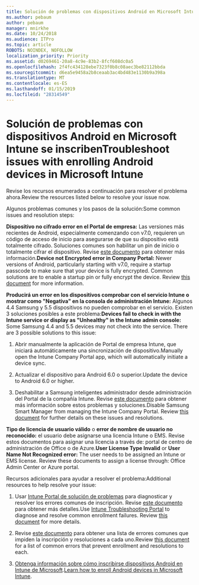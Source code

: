 ```yaml
---
title: Solución de problemas con dispositivos Android en Microsoft Intune se inscriben
ms.author: pebaum
author: pebaum
manager: mnirkhe
ms.date: 10/24/2018
ms.audience: ITPro
ms.topic: article
ROBOTS: NOINDEX, NOFOLLOW
localization_priority: Priority
ms.assetid: d0269461-20a8-4c9e-83b2-8fcf608dc0a5
ms.openlocfilehash: 2f4fc434128ebe7323f0b8c08aec3be82112bbda
ms.sourcegitcommit: d6ea5e9458a2b8ceaab3ac4bd483e1130b9a398a
ms.translationtype: MT
ms.contentlocale: es-ES
ms.lasthandoff: 01/15/2019
ms.locfileid: "28314549"
---
```

# <a name="troubleshoot-issues-with-enrolling-android-devices-in-microsoft-intune"></a><span data-ttu-id="cffe7-102">Solución de problemas con dispositivos Android en Microsoft Intune se inscriben</span><span class="sxs-lookup"><span data-stu-id="cffe7-102">Troubleshoot issues with enrolling Android devices in Microsoft Intune</span></span>

<span data-ttu-id="cffe7-103">Revise los recursos enumerados a continuación para resolver el problema ahora.</span><span class="sxs-lookup"><span data-stu-id="cffe7-103">Review the resources listed below to resolve your issue now.</span></span>
  
<span data-ttu-id="cffe7-104">Algunos problemas comunes y los pasos de la solución:</span><span class="sxs-lookup"><span data-stu-id="cffe7-104">Some common issues and resolution steps:</span></span>
  
 <span data-ttu-id="cffe7-p101">**Dispositivo no cifrado error en el Portal de empresa:** Las versiones más recientes de Android, especialmente comenzando con v7.0, requieren un código de acceso de inicio para asegurarse de que su dispositivo está totalmente cifrado. Soluciones comunes son habilitar un pin de inicio o totalmente cifrar el dispositivo. Revise [este documento](https://docs.microsoft.com/en-us/intune-user-help/your-device-appears-encrypted-but-cp-says-otherwise-android) para obtener más información.</span><span class="sxs-lookup"><span data-stu-id="cffe7-p101">**Device not Encrypted error in Company Portal:** Newer versions of Android, particularly starting with v7.0, require a startup passcode to make sure that your device is fully encrypted. Common solutions are to enable a startup pin or fully encrypt the device. Review [this document](https://docs.microsoft.com/en-us/intune-user-help/your-device-appears-encrypted-but-cp-says-otherwise-android) for more information.</span></span> 
  
 <span data-ttu-id="cffe7-p102">**Producirá un error en los dispositivos comprobar con el servicio Intune o mostrar como "Negativa" en la consola de administración Intune:** Algunos 4.4 Samsung y 5.5 dispositivos no pueden comprobar en el servicio. Existen 3 soluciones posibles a este problema:</span><span class="sxs-lookup"><span data-stu-id="cffe7-p102">**Devices fail to check in with the Intune service or display as "Unhealthy" in the Intune admin console:** Some Samsung 4.4 and 5.5 devices may not check into the service. There are 3 possible solutions to this issue:</span></span> 
  
1. <span data-ttu-id="cffe7-110">Abrir manualmente la aplicación de Portal de empresa Intune, que iniciará automáticamente una sincronización de dispositivo.</span><span class="sxs-lookup"><span data-stu-id="cffe7-110">Manually open the Intune Company Portal app, which will automatically initiate a device sync.</span></span>
    
2. <span data-ttu-id="cffe7-111">Actualizar el dispositivo para Android 6.0 o superior.</span><span class="sxs-lookup"><span data-stu-id="cffe7-111">Update the device to Android 6.0 or higher.</span></span>
    
3. <span data-ttu-id="cffe7-p103">Deshabilitar a Samsung inteligentes administrador desde administración del Portal de la compañía Intune. Revise [este documento](https://docs.microsoft.com/en-us/intune-classic/troubleshoot/troubleshoot-device-enrollment-in-intune#devices-fail-to-check-in-with-the-intune-service-and-display-as-unhealthy-in-the-intune-admin-console) para obtener más información sobre estos problemas y soluciones.</span><span class="sxs-lookup"><span data-stu-id="cffe7-p103">Disable Samsung Smart Manager from managing the Intune Company Portal. Review [this document](https://docs.microsoft.com/en-us/intune-classic/troubleshoot/troubleshoot-device-enrollment-in-intune#devices-fail-to-check-in-with-the-intune-service-and-display-as-unhealthy-in-the-intune-admin-console) for further details on these issues and resolutions.</span></span> 
    
 <span data-ttu-id="cffe7-p104">**Tipo de licencia de usuario válido** o **error de nombre de usuario no reconocido:** el usuario debe asignarse una licencia Intune o EMS. Revise estos documentos para asignar una licencia a través de: portal de centro de administración de Office o de Azure.</span><span class="sxs-lookup"><span data-stu-id="cffe7-p104">**User License Type Invalid** or **User Name Not Recognized error:** The user needs to be assigned an Intune or EMS license. Review these documents to assign a license through: Office Admin Center or Azure portal.</span></span> 
  
<span data-ttu-id="cffe7-116">Recursos adicionales para ayudar a resolver el problema:</span><span class="sxs-lookup"><span data-stu-id="cffe7-116">Additional resources to help resolve your issue:</span></span>
  
1. <span data-ttu-id="cffe7-p105">Usar [Intune Portal de solución de problemas](https://devicemanagement.microsoft.com/#blade/Microsoft_Intune_DeviceSettings/TroubleshootBlade) para diagnosticar y resolver los errores comunes de inscripción. Revise [este documento](https://docs.microsoft.com/en-us/intune/help-desk-operators) para obtener más detalles.</span><span class="sxs-lookup"><span data-stu-id="cffe7-p105">Use [Intune Troubleshooting Portal](https://devicemanagement.microsoft.com/#blade/Microsoft_Intune_DeviceSettings/TroubleshootBlade) to diagnose and resolve common enrollment failures. Review [this document](https://docs.microsoft.com/en-us/intune/help-desk-operators) for more details.</span></span> 
    
2. <span data-ttu-id="cffe7-119">Revise [este documento](https://docs.microsoft.com/en-us/intune-classic/Troubleshoot/troubleshoot-device-enrollment-in-intune) para obtener una lista de errores comunes que impiden la inscripción y resoluciones a cada uno.</span><span class="sxs-lookup"><span data-stu-id="cffe7-119">Review [this document](https://docs.microsoft.com/en-us/intune-classic/Troubleshoot/troubleshoot-device-enrollment-in-intune) for a list of common errors that prevent enrollment and resolutions to each.</span></span> 
    
3. <span data-ttu-id="cffe7-120">[Obtenga información sobre cómo inscribirse dispositivos Android en Intune de Microsoft](https://docs.microsoft.com/en-us/intune/android-enroll).</span><span class="sxs-lookup"><span data-stu-id="cffe7-120">[Learn how to enroll Android devices in Microsoft Intune](https://docs.microsoft.com/en-us/intune/android-enroll).</span></span>
    

